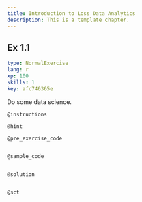 ```yaml
---
title: Introduction to Loss Data Analytics
description: This is a template chapter.
---
```


## Ex 1.1

```yaml
type: NormalExercise
lang: r
xp: 100
skills: 1
key: afc746365e
```

Do some data science.

`@instructions`


`@hint`


`@pre_exercise_code`

```{r}

```

`@sample_code`

```{r}

```

`@solution`

```{r}

```

`@sct`

```{r}

```

